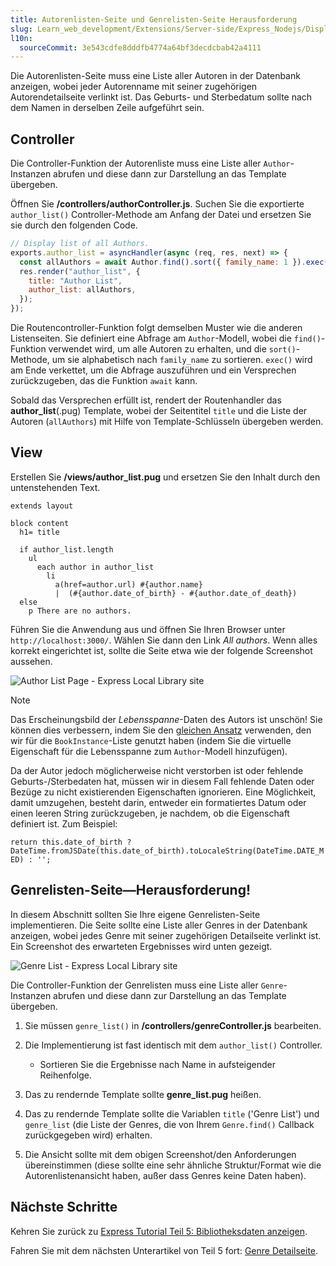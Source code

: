 ```yaml
---
title: Autorenlisten-Seite und Genrelisten-Seite Herausforderung
slug: Learn_web_development/Extensions/Server-side/Express_Nodejs/Displaying_data/Author_list_page
l10n:
  sourceCommit: 3e543cdfe8dddfb4774a64bf3decdcbab42a4111
---
```


Die Autorenlisten-Seite muss eine Liste aller Autoren in der Datenbank anzeigen, wobei jeder Autorenname mit seiner zugehörigen Autorendetailseite verlinkt ist. Das Geburts- und Sterbedatum sollte nach dem Namen in derselben Zeile aufgeführt sein.

## Controller

Die Controller-Funktion der Autorenliste muss eine Liste aller `Author`-Instanzen abrufen und diese dann zur Darstellung an das Template übergeben.

Öffnen Sie **/controllers/authorController.js**. Suchen Sie die exportierte `author_list()` Controller-Methode am Anfang der Datei und ersetzen Sie sie durch den folgenden Code.

```js
// Display list of all Authors.
exports.author_list = asyncHandler(async (req, res, next) => {
  const allAuthors = await Author.find().sort({ family_name: 1 }).exec();
  res.render("author_list", {
    title: "Author List",
    author_list: allAuthors,
  });
});
```

Die Routencontroller-Funktion folgt demselben Muster wie die anderen Listenseiten. Sie definiert eine Abfrage am `Author`-Modell, wobei die `find()`-Funktion verwendet wird, um alle Autoren zu erhalten, und die `sort()`-Methode, um sie alphabetisch nach `family_name` zu sortieren. `exec()` wird am Ende verkettet, um die Abfrage auszuführen und ein Versprechen zurückzugeben, das die Funktion `await` kann.

Sobald das Versprechen erfüllt ist, rendert der Routenhandler das **author_list**(.pug) Template, wobei der Seitentitel `title` und die Liste der Autoren (`allAuthors`) mit Hilfe von Template-Schlüsseln übergeben werden.

## View

Erstellen Sie **/views/author_list.pug** und ersetzen Sie den Inhalt durch den untenstehenden Text.

```pug
extends layout

block content
  h1= title

  if author_list.length
    ul
      each author in author_list
        li
          a(href=author.url) #{author.name}
          |  (#{author.date_of_birth} - #{author.date_of_death})
  else
    p There are no authors.
```

Führen Sie die Anwendung aus und öffnen Sie Ihren Browser unter `http://localhost:3000/`. Wählen Sie dann den Link _All authors_. Wenn alles korrekt eingerichtet ist, sollte die Seite etwa wie der folgende Screenshot aussehen.

![Author List Page - Express Local Library site](locallibary_express_author_list.png)

> [!NOTE]
> Das Erscheinungsbild der _Lebensspanne_-Daten des Autors ist unschön! Sie können dies verbessern, indem Sie den [gleichen Ansatz](/de/docs/Learn_web_development/Extensions/Server-side/Express_Nodejs/Displaying_data/Date_formatting_using_moment) verwenden, den wir für die `BookInstance`-Liste genutzt haben (indem Sie die virtuelle Eigenschaft für die Lebensspanne zum `Author`-Modell hinzufügen).
>
> Da der Autor jedoch möglicherweise nicht verstorben ist oder fehlende Geburts-/Sterbedaten hat, müssen wir in diesem Fall fehlende Daten oder Bezüge zu nicht existierenden Eigenschaften ignorieren. Eine Möglichkeit, damit umzugehen, besteht darin, entweder ein formatiertes Datum oder einen leeren String zurückzugeben, je nachdem, ob die Eigenschaft definiert ist. Zum Beispiel:
>
> `return this.date_of_birth ? DateTime.fromJSDate(this.date_of_birth).toLocaleString(DateTime.DATE_MED) : '';`

## Genrelisten-Seite—Herausforderung!

In diesem Abschnitt sollten Sie Ihre eigene Genrelisten-Seite implementieren. Die Seite sollte eine Liste aller Genres in der Datenbank anzeigen, wobei jedes Genre mit seiner zugehörigen Detailseite verlinkt ist. Ein Screenshot des erwarteten Ergebnisses wird unten gezeigt.

![Genre List - Express Local Library site](locallibary_express_genre_list.png)

Die Controller-Funktion der Genrelisten muss eine Liste aller `Genre`-Instanzen abrufen und diese dann zur Darstellung an das Template übergeben.

1. Sie müssen `genre_list()` in **/controllers/genreController.js** bearbeiten.
2. Die Implementierung ist fast identisch mit dem `author_list()` Controller.

   - Sortieren Sie die Ergebnisse nach Name in aufsteigender Reihenfolge.

3. Das zu rendernde Template sollte **genre_list.pug** heißen.
4. Das zu rendernde Template sollte die Variablen `title` ('Genre List') und `genre_list` (die Liste der Genres, die von Ihrem `Genre.find()` Callback zurückgegeben wird) erhalten.
5. Die Ansicht sollte mit dem obigen Screenshot/den Anforderungen übereinstimmen (diese sollte eine sehr ähnliche Struktur/Format wie die Autorenlistenansicht haben, außer dass Genres keine Daten haben).

## Nächste Schritte

Kehren Sie zurück zu [Express Tutorial Teil 5: Bibliotheksdaten anzeigen](/de/docs/Learn_web_development/Extensions/Server-side/Express_Nodejs/Displaying_data).

Fahren Sie mit dem nächsten Unterartikel von Teil 5 fort: [Genre Detailseite](/de/docs/Learn_web_development/Extensions/Server-side/Express_Nodejs/Displaying_data/Genre_detail_page).
